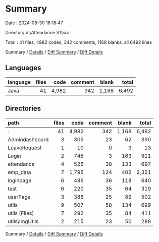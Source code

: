 # Summary

Date : 2024-08-30 16:18:47

Directory d:\\Attendance V1\\src

Total : 41 files,  4982 codes, 342 comments, 1168 blanks, all 6492 lines

Summary / [Details](details.md) / [Diff Summary](diff.md) / [Diff Details](diff-details.md)

## Languages
| language | files | code | comment | blank | total |
| :--- | ---: | ---: | ---: | ---: | ---: |
| Java | 41 | 4,982 | 342 | 1,168 | 6,492 |

## Directories
| path | files | code | comment | blank | total |
| :--- | ---: | ---: | ---: | ---: | ---: |
| . | 41 | 4,982 | 342 | 1,168 | 6,492 |
| Admindashboard | 3 | 305 | 23 | 62 | 390 |
| LeaveRequest | 1 | 10 | 0 | 3 | 13 |
| Login | 2 | 745 | 3 | 163 | 911 |
| attendance | 4 | 526 | 38 | 133 | 697 |
| emp_data | 7 | 1,795 | 124 | 402 | 2,321 |
| loginpage | 6 | 486 | 36 | 118 | 640 |
| test | 6 | 220 | 35 | 64 | 319 |
| userPage | 3 | 388 | 25 | 89 | 502 |
| utils | 9 | 507 | 58 | 134 | 699 |
| utils (Files) | 7 | 292 | 35 | 84 | 411 |
| utils\\ImgUtils | 2 | 215 | 23 | 50 | 288 |

Summary / [Details](details.md) / [Diff Summary](diff.md) / [Diff Details](diff-details.md)